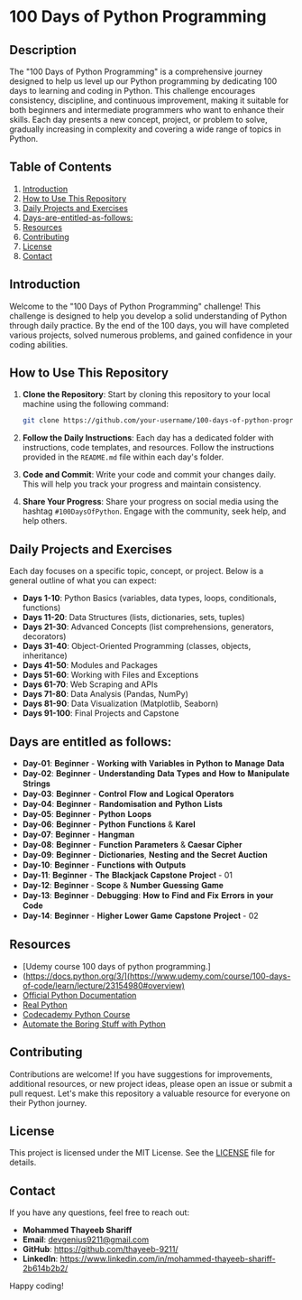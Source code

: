 # 100 Days of Python Programming

## Description

The "100 Days of Python Programming" is a comprehensive journey designed to help us level up our Python programming by dedicating 100 days to learning and coding in Python. This challenge encourages consistency, discipline, and continuous improvement, making it suitable for both beginners and intermediate programmers who want to enhance their skills. Each day presents a new concept, project, or problem to solve, gradually increasing in complexity and covering a wide range of topics in Python.

## Table of Contents

1. [Introduction](#introduction)
2. [How to Use This Repository](#how-to-use-this-repository)
3. [Daily Projects and Exercises](#daily-projects-and-exercises)
4. [Days-are-entitled-as-follows:](https://github.com/thayeeb-9211/100_days_of_python_programming/blob/main/README.md#days-are-entitled-as-follows)
5. [Resources](#resources)
6. [Contributing](#contributing)
7. [License](#license)
8. [Contact](#contact)

## Introduction

Welcome to the "100 Days of Python Programming" challenge! This challenge is designed to help you develop a solid understanding of Python through daily practice. By the end of the 100 days, you will have completed various projects, solved numerous problems, and gained confidence in your coding abilities.

## How to Use This Repository

1. **Clone the Repository**: Start by cloning this repository to your local machine using the following command:
    ```bash
    git clone https://github.com/your-username/100-days-of-python-programming.git
    ```

2. **Follow the Daily Instructions**: Each day has a dedicated folder with instructions, code templates, and resources. Follow the instructions provided in the `README.md` file within each day's folder.

3. **Code and Commit**: Write your code and commit your changes daily. This will help you track your progress and maintain consistency.

4. **Share Your Progress**: Share your progress on social media using the hashtag `#100DaysOfPython`. Engage with the community, seek help, and help others.

## Daily Projects and Exercises

Each day focuses on a specific topic, concept, or project. Below is a general outline of what you can expect:

- **Days 1-10**: Python Basics (variables, data types, loops, conditionals, functions)
- **Days 11-20**: Data Structures (lists, dictionaries, sets, tuples)
- **Days 21-30**: Advanced Concepts (list comprehensions, generators, decorators)
- **Days 31-40**: Object-Oriented Programming (classes, objects, inheritance)
- **Days 41-50**: Modules and Packages
- **Days 51-60**: Working with Files and Exceptions
- **Days 61-70**: Web Scraping and APIs
- **Days 71-80**: Data Analysis (Pandas, NumPy)
- **Days 81-90**: Data Visualization (Matplotlib, Seaborn)
- **Days 91-100**: Final Projects and Capstone

## Days are entitled as follows:
- **Day-01**: 𝐁𝐞𝐠𝐢𝐧𝐧𝐞𝐫 - 𝐖𝐨𝐫𝐤𝐢𝐧𝐠 𝐰𝐢𝐭𝐡 𝐕𝐚𝐫𝐢𝐚𝐛𝐥𝐞𝐬 𝐢𝐧 𝐏𝐲𝐭𝐡𝐨𝐧 𝐭𝐨 𝐌𝐚𝐧𝐚𝐠𝐞 𝐃𝐚𝐭𝐚
- **Day-02**: 𝐁𝐞𝐠𝐢𝐧𝐧𝐞𝐫 - 𝐔𝐧𝐝𝐞𝐫𝐬𝐭𝐚𝐧𝐝𝐢𝐧𝐠 𝐃𝐚𝐭𝐚 𝐓𝐲𝐩𝐞𝐬 𝐚𝐧𝐝 𝐇𝐨𝐰 𝐭𝐨 𝐌𝐚𝐧𝐢𝐩𝐮𝐥𝐚𝐭𝐞 𝐒𝐭𝐫𝐢𝐧𝐠𝐬
- **Day-03**: 𝐁𝐞𝐠𝐢𝐧𝐧𝐞𝐫 - 𝐂𝐨𝐧𝐭𝐫𝐨𝐥 𝐅𝐥𝐨𝐰 𝐚𝐧𝐝 𝐋𝐨𝐠𝐢𝐜𝐚𝐥 𝐎𝐩𝐞𝐫𝐚𝐭𝐨𝐫𝐬
- **Day-04**: 𝐁𝐞𝐠𝐢𝐧𝐧𝐞𝐫 - 𝐑𝐚𝐧𝐝𝐨𝐦𝐢𝐬𝐚𝐭𝐢𝐨𝐧 𝐚𝐧𝐝 𝐏𝐲𝐭𝐡𝐨𝐧 𝐋𝐢𝐬𝐭𝐬
- **Day-05**: 𝐁𝐞𝐠𝐢𝐧𝐧𝐞𝐫 - 𝐏𝐲𝐭𝐡𝐨𝐧 𝐋𝐨𝐨𝐩𝐬
- **Day-06**: 𝐁𝐞𝐠𝐢𝐧𝐧𝐞𝐫 - 𝐏𝐲𝐭𝐡𝐨𝐧 𝐅𝐮𝐧𝐜𝐭𝐢𝐨𝐧𝐬 & 𝐊𝐚𝐫𝐞𝐥
- **Day-07**: 𝐁𝐞𝐠𝐢𝐧𝐧𝐞𝐫 - 𝐇𝐚𝐧𝐠𝐦𝐚𝐧
- **Day-08**: 𝐁𝐞𝐠𝐢𝐧𝐧𝐞𝐫 - 𝐅𝐮𝐧𝐜𝐭𝐢𝐨𝐧 𝐏𝐚𝐫𝐚𝐦𝐞𝐭𝐞𝐫𝐬 & 𝐂𝐚𝐞𝐬𝐚𝐫 𝐂𝐢𝐩𝐡𝐞𝐫
- **Day-09**: 𝐁𝐞𝐠𝐢𝐧𝐧𝐞𝐫 - 𝐃𝐢𝐜𝐭𝐢𝐨𝐧𝐚𝐫𝐢𝐞𝐬, 𝐍𝐞𝐬𝐭𝐢𝐧𝐠 𝐚𝐧𝐝 𝐭𝐡𝐞 𝐒𝐞𝐜𝐫𝐞𝐭 𝐀𝐮𝐜𝐭𝐢𝐨𝐧
- **Day-10**: 𝐁𝐞𝐠𝐢𝐧𝐧𝐞𝐫 - 𝐅𝐮𝐧𝐜𝐭𝐢𝐨𝐧𝐬 𝐰𝐢𝐭𝐡 𝐎𝐮𝐭𝐩𝐮𝐭𝐬
- **Day-11**: 𝐁𝐞𝐠𝐢𝐧𝐧𝐞𝐫 - 𝐓𝐡𝐞 𝐁𝐥𝐚𝐜𝐤𝐣𝐚𝐜𝐤 𝐂𝐚𝐩𝐬𝐭𝐨𝐧𝐞 𝐏𝐫𝐨𝐣𝐞𝐜𝐭 - 01
- **Day-12**: 𝐁𝐞𝐠𝐢𝐧𝐧𝐞𝐫 - 𝐒𝐜𝐨𝐩𝐞 & 𝐍𝐮𝐦𝐛𝐞𝐫 𝐆𝐮𝐞𝐬𝐬𝐢𝐧𝐠 𝐆𝐚𝐦𝐞
- **Day-13**: 𝐁𝐞𝐠𝐢𝐧𝐧𝐞𝐫 - 𝐃𝐞𝐛𝐮𝐠𝐠𝐢𝐧𝐠: 𝐇𝐨𝐰 𝐭𝐨 𝐅𝐢𝐧𝐝 𝐚𝐧𝐝 𝐅𝐢𝐱 𝐄𝐫𝐫𝐨𝐫𝐬 𝐢𝐧 𝐲𝐨𝐮𝐫 𝐂𝐨𝐝𝐞
- **Day-14**: 𝐁𝐞𝐠𝐢𝐧𝐧𝐞𝐫 - 𝐇𝐢𝐠𝐡𝐞𝐫 𝐋𝐨𝐰𝐞𝐫 𝐆𝐚𝐦𝐞 𝐂𝐚𝐩𝐬𝐭𝐨𝐧𝐞 𝐏𝐫𝐨𝐣𝐞𝐜𝐭 - 02
## Resources

- [Udemy course 100 days of python programming.]
- (https://docs.python.org/3/](https://www.udemy.com/course/100-days-of-code/learn/lecture/23154980#overview)
- [Official Python Documentation](https://docs.python.org/3/)
- [Real Python](https://realpython.com/)
- [Codecademy Python Course](https://www.codecademy.com/learn/learn-python-3)
- [Automate the Boring Stuff with Python](https://automatetheboringstuff.com/)

## Contributing

Contributions are welcome! If you have suggestions for improvements, additional resources, or new project ideas, please open an issue or submit a pull request. Let's make this repository a valuable resource for everyone on their Python journey.

## License

This project is licensed under the MIT License. See the [LICENSE](LICENSE) file for details.

## Contact

If you have any questions, feel free to reach out:

- **Mohammed Thayeeb Shariff**
- **Email**: devgenius9211@gmail.com 
- **GitHub**: https://github.com/thayeeb-9211/
- **LinkedIn**: https://www.linkedin.com/in/mohammed-thayeeb-shariff-2b614b2b2/

Happy coding!
